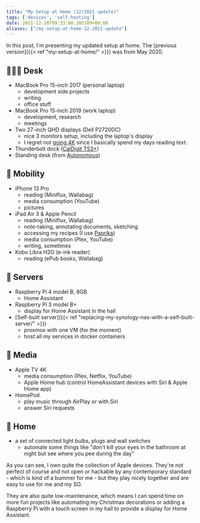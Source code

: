 ```yaml
---
title: "My Setup at Home (12/2021 update)"
tags: ['devices', 'self-hosting']
date: 2021-12-28T09:33:00.205309+00:00
aliases: ["/my-setup-at-home-12-2021-update"]
---
```

In this post, I'm presenting my updated setup at home. The [previous version]({{< ref "my-setup-at-home/" >}}) was from May 2020.

## 👨🏻‍💻 Desk

* MacBook Pro 15-inch 2017 (personal laptop)
    * development side projects
    * writing
    * office stuff
* MacBook Pro 15-inch 2019 (work laptop)
    * development, research
    * meetings
* Two 27-inch QHD displays (Dell P2720DC)
    * nice 3 monitors setup, including the laptop's display
    * I regret not [going 4K](https://tonsky.me/blog/monitors/) since I basically spend my days reading text.
* Thunderbolt dock ([CalDigit TS3+](https://www.caldigit.com/ts3-plus/))
* Standing desk (from [Autonomous](https://www.autonomous.ai))

## 📱 Mobility

* iPhone 13 Pro
    * reading (Miniflux, Wallabag)
    * media consumption (YouTube)
    * pictures
* iPad Air 3 & Apple Pencil
    * reading (Miniflux, Wallabag)
    * note-taking, annotating documents, sketching
    * accessing my recipes (I use [Paprika](https://www.paprikaapp.com/))
    * media consumption (Plex, YouTube)
    * writing, sometimes
* Kobo Libra H2O (e-ink reader)
    * reading (ePub books, Wallabag)

## 💾 Servers

* Raspberry Pi 4 model B, 8GB
    * Home Assistant
* Raspberry Pi 3 model B+
    * display for Home Assistant in the hall
* [Self-built server]({{< ref "replacing-my-synology-nas-with-a-self-built-server/" >}})
    * proxmox with one VM (for the moment)
    * host all my services in docker containers

## 🍿 Media

* Apple TV 4K
    * media consumption (Plex, Netflix, YouTube)
    * Apple Home hub (control HomeAssistant devices with Siri & Apple Home app)
* HomePod
    * play music through AirPlay or with Siri
    * answer Siri requests

## 🏡 Home

* a set of connected light bulbs, plugs and wall switches
    * automate some things like "don't kill your eyes in the bathroom at night but see where you pee during the day"

As you can see, I own quite the collection of Apple devices. They're not perfect of course and not open or hackable by any contemporary standard - which is kind of a bummer for me - but they play nicely together and are easy to use for me and my SO.

They are also quite low-maintenance, which means I can spend time on more fun projects like automating my Christmas decorations or adding a Raspberry Pi with a touch screen in my hall to provide a display for Home Assistant.
